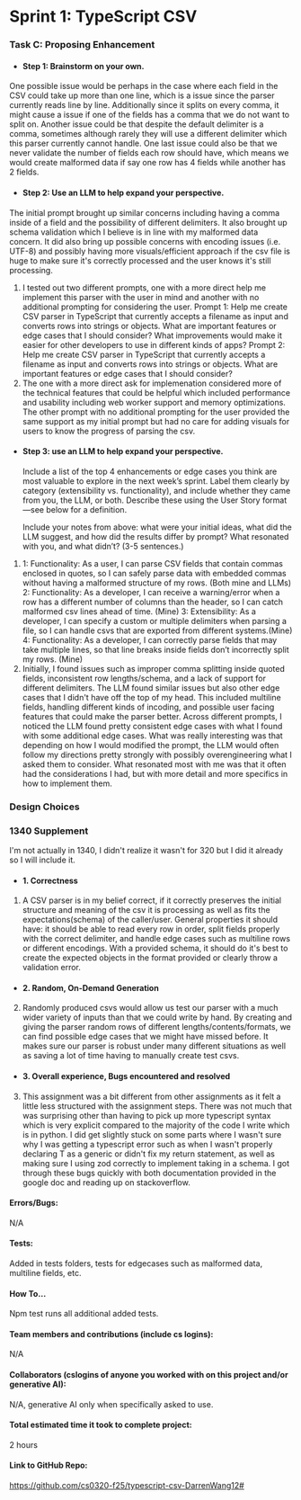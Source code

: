 # Sprint 1: TypeScript CSV

### Task C: Proposing Enhancement

- #### Step 1: Brainstorm on your own.
One possible issue would be perhaps in the case where each field in the CSV could take up more than one line, which is a issue since the parser currently reads line by line. Additionally since it splits on every comma, it might cause a issue if one of the fields has a comma that we do not want to split on. Another issue could be that despite the default delimiter is a comma, sometimes although rarely they will use a different delimiter which this parser currently cannot handle. One last issue could also be that we never validate the number of fields each row should have, which means we would create malformed data if say one row has 4 fields while another has 2 fields.
- #### Step 2: Use an LLM to help expand your perspective.
The initial prompt brought up similar concerns including having a comma inside of a field and the possibility of different delimiters. It also brought up schema validation which I believe is in line with my malformed data concern. It did also bring up possible concerns with encoding issues (i.e. UTF-8) and possibly having more visuals/efficient approach if the csv file is huge to make sure it's correctly processed and the user knows it's still processing.
1) I tested out two different prompts, one with a more direct help me implement this parser with the user in mind and another with no additional prompting for considering the user. Prompt 1: Help me create CSV parser in TypeScript that currently accepts a filename as input and converts rows into strings or objects. What are important features or edge cases that I should consider? What improvements would make it easier for other developers to use in different kinds of apps? Prompt 2: Help me create CSV parser in TypeScript that currently accepts a filename as input and converts rows into strings or objects. What are important features or edge cases that I should consider?
2) The one with a more direct ask for implemenation considered more of the technical features that could be helpful which included performance and usability including web worker support and memory optimizations. The other prompt with no additional prompting for the user provided the same support as my initial prompt but had no care for adding visuals for users to know the progress of parsing the csv.
- #### Step 3: use an LLM to help expand your perspective.

    Include a list of the top 4 enhancements or edge cases you think are most valuable to explore in the next week’s sprint. Label them clearly by category (extensibility vs. functionality), and include whether they came from you, the LLM, or both. Describe these using the User Story format—see below for a definition. 

    Include your notes from above: what were your initial ideas, what did the LLM suggest, and how did the results differ by prompt? What resonated with you, and what didn’t? (3-5 sentences.) 
1) 1: Functionality: As a user, I can parse CSV fields that contain commas enclosed in quotes, so I can safely parse data with embedded commas without having a malformed structure of my rows. (Both mine and LLMs)
2: Functionality: As a developer, I can receive a warning/error when a row has a different number of columns than the header, so I can catch malformed csv lines ahead of time. (Mine)
3: Extensibility: As a developer, I can specify a custom or multiple delimiters when parsing a file, so I can handle csvs that are exported from different systems.(Mine)
4: Functionality: As a developer, I can correctly parse fields that may take multiple lines, so that line breaks inside fields don’t incorrectly split my rows. (Mine)
2) Initially, I found issues such as improper comma splitting inside quoted fields, inconsistent row lengths/schema, and a lack of support for different delimiters. The LLM found similar issues but also other edge cases that I didn't have off the top of my head. This included multiline fields, handling different kinds of incoding, and possible user facing features that could make the parser better. Across different prompts, I noticed the LLM found pretty consistent edge cases with what I found with some additional edge cases. What was really interesting was that depending on how I would modified the prompt, the LLM would often follow my directions pretty strongly with possibly overengineering what I asked them to consider. What resonated most with me was that it often had the considerations I had, but with more detail and more specifics in how to implement them.

### Design Choices

### 1340 Supplement
I'm not actually in 1340, I didn't realize it wasn't for 320 but I did it already so I will include it.
- #### 1. Correctness
1) A CSV parser is in my belief correct, if it correctly preserves the initial structure and meaning of the csv it is processing as well as fits the expectations(schema) of the caller/user. General properties it should have: it should be able to read every row in order, split fields properly with the correct delimiter, and handle edge cases such as multiline rows or different encodings. With a provided schema, it should do it's best to create the expected objects in the format provided or clearly throw a validation error.
- #### 2. Random, On-Demand Generation
2) Randomly produced csvs would allow us test our parser with a much wider variety of inputs than that we could write by hand. By creating and giving the parser random rows of different lengths/contents/formats, we can find possible edge cases that we might have missed before. It makes sure our parser is robust under many different situations as well as saving a lot of time having to manually create test csvs.
- #### 3. Overall experience, Bugs encountered and resolved
3) This assignment was a bit different from other assignments as it felt a little less structured with the assignment steps. There was not much that was surprising other than having to pick up more typescript syntax which is very explicit compared to the majority of the code I write which is in python. I did get slightly stuck on some parts where I wasn't sure why I was getting a typescript error such as when I wasn't properly declaring T as a generic or didn't fix my return statement, as well as making sure I using zod correctly to implement taking in a schema. I got through these bugs quickly with both documentation provided in the google doc and reading up on stackoverflow.
#### Errors/Bugs:
N/A
#### Tests:
Added in tests folders, tests for edgecases such as malformed data, multiline fields, etc.
#### How To…
Npm test runs all additional added tests.
#### Team members and contributions (include cs logins):
N/A
#### Collaborators (cslogins of anyone you worked with on this project and/or generative AI):
N/A, generative AI only when specifically asked to use.
#### Total estimated time it took to complete project:
2 hours
#### Link to GitHub Repo:  
https://github.com/cs0320-f25/typescript-csv-DarrenWang12#